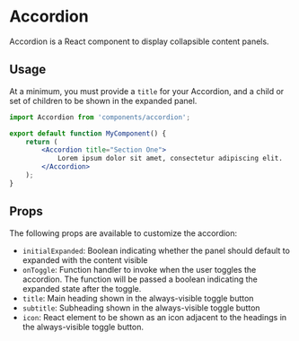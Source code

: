 Accordion
=========

Accordion is a React component to display collapsible content panels.

## Usage

At a minimum, you must provide a `title` for your Accordion, and a child or set of children to be shown in the expanded panel.

```jsx
import Accordion from 'components/accordion';

export default function MyComponent() {
	return (
		<Accordion title="Section One">
			Lorem ipsum dolor sit amet, consectetur adipiscing elit.
		</Accordion>
	);	
}
```

## Props

The following props are available to customize the accordion:

- `initialExpanded`: Boolean indicating whether the panel should default to expanded with the content visible
- `onToggle`: Function handler to invoke when the user toggles the accordion. The function will be passed a boolean indicating the expanded state after the toggle.
- `title`: Main heading shown in the always-visible toggle button
- `subtitle`: Subheading shown in the always-visible toggle button
- `icon`: React element to be shown as an icon adjacent to the headings in the always-visible toggle button.
